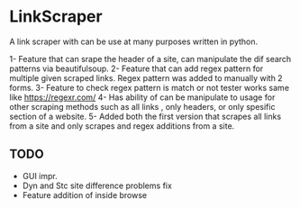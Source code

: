 # LinkScraper
A link scraper with can be use at many purposes written in python.

1- Feature that can srape the header of a site, can manipulate the dif search patterns via beautifulsoup.
2- Feature that can add regex pattern for multiple given scraped links. Regex pattern was added to manually with 2 forms.
3- Feature to check regex pattern is match or not tester works same like https://regexr.com/ 
4- Has ability of can be manipulate to usage for other scraping methods such as all links , only headers, or only spesific section of a website.
5- Added both the first version that scrapes all links from a site and only scrapes and regex additions from a site.

## TODO

- GUI impr.
- Dyn and Stc site difference problems fix
- Feature addition of inside browse
